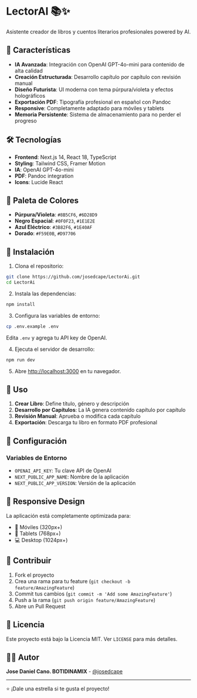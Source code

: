 # LectorAI 📚✨

Asistente creador de libros y cuentos literarios profesionales powered by AI.

## 🚀 Características

- **IA Avanzada**: Integración con OpenAI GPT-4o-mini para contenido de alta calidad
- **Creación Estructurada**: Desarrollo capítulo por capítulo con revisión manual
- **Diseño Futurista**: UI moderna con tema púrpura/violeta y efectos holográficos
- **Exportación PDF**: Tipografía profesional en español con Pandoc
- **Responsive**: Completamente adaptado para móviles y tablets
- **Memoria Persistente**: Sistema de almacenamiento para no perder el progreso

## 🛠️ Tecnologías

- **Frontend**: Next.js 14, React 18, TypeScript
- **Styling**: Tailwind CSS, Framer Motion
- **IA**: OpenAI GPT-4o-mini
- **PDF**: Pandoc integration
- **Icons**: Lucide React

## 🎨 Paleta de Colores

- **Púrpura/Violeta**: `#8B5CF6`, `#6D28D9`
- **Negro Espacial**: `#0F0F23`, `#1E1E2E`
- **Azul Eléctrico**: `#3B82F6`, `#1E40AF`
- **Dorado**: `#F59E0B`, `#D97706`

## 🚀 Instalación

1. Clona el repositorio:
```bash
git clone https://github.com/josedcape/LectorAi.git
cd LectorAi
```

2. Instala las dependencias:
```bash
npm install
```

3. Configura las variables de entorno:
```bash
cp .env.example .env
```
Edita `.env` y agrega tu API key de OpenAI.

4. Ejecuta el servidor de desarrollo:
```bash
npm run dev
```

5. Abre [http://localhost:3000](http://localhost:3000) en tu navegador.

## 📝 Uso

1. **Crear Libro**: Define título, género y descripción
2. **Desarrollo por Capítulos**: La IA genera contenido capítulo por capítulo
3. **Revisión Manual**: Aprueba o modifica cada capítulo
4. **Exportación**: Descarga tu libro en formato PDF profesional

## 🔧 Configuración

### Variables de Entorno

- `OPENAI_API_KEY`: Tu clave API de OpenAI
- `NEXT_PUBLIC_APP_NAME`: Nombre de la aplicación
- `NEXT_PUBLIC_APP_VERSION`: Versión de la aplicación

## 📱 Responsive Design

La aplicación está completamente optimizada para:
- 📱 Móviles (320px+)
- 📱 Tablets (768px+)
- 💻 Desktop (1024px+)

## 🤝 Contribuir

1. Fork el proyecto
2. Crea una rama para tu feature (`git checkout -b feature/AmazingFeature`)
3. Commit tus cambios (`git commit -m 'Add some AmazingFeature'`)
4. Push a la rama (`git push origin feature/AmazingFeature`)
5. Abre un Pull Request

## 📄 Licencia

Este proyecto está bajo la Licencia MIT. Ver `LICENSE` para más detalles.

## 👨‍💻 Autor

**Jose Daniel Cano. BOTIDINAMIX** - [@josedcape](https://github.com/josedcape)

---

⭐ ¡Dale una estrella si te gusta el proyecto!
